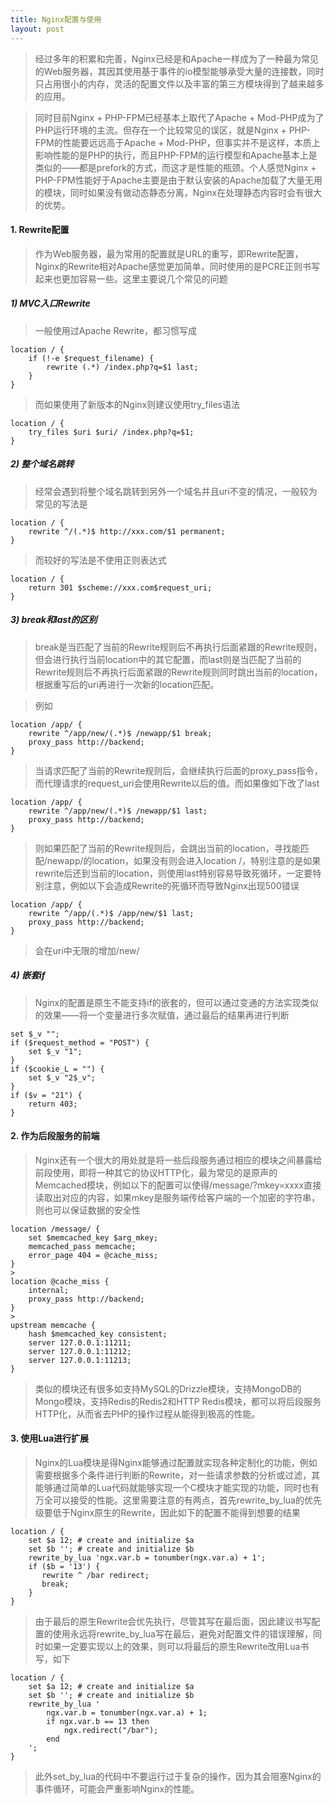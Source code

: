 ```yaml
---
title: Nginx配置与使用
layout: post
---
```


> 经过多年的积累和完善，Nginx已经是和Apache一样成为了一种最为常见的Web服务器，其因其使用基于事件的io模型能够承受大量的连接数，同时只占用很小的内存，灵活的配置文件以及丰富的第三方模块得到了越来越多的应用。

> 同时目前Nginx + PHP-FPM已经基本上取代了Apache + Mod-PHP成为了PHP运行环境的主流。但存在一个比较常见的误区，就是Nginx + PHP-FPM的性能要远远高于Apache + Mod-PHP，但事实并不是这样，本质上影响性能的是PHP的执行，而且PHP-FPM的运行模型和Apache基本上是类似的——都是prefork的方式，而这才是性能的瓶颈。个人感觉Nginx + PHP-FPM性能好于Apache主要是由于默认安装的Apache加载了大量无用的模块，同时如果没有做动态静态分离，Nginx在处理静态内容时会有很大的优势。

#### 1. Rewrite配置

> 作为Web服务器，最为常用的配置就是URL的重写，即Rewrite配置，Nginx的Rewrite相对Apache感觉更加简单，同时使用的是PCRE正则书写起来也更加容易一些。这里主要说几个常见的问题
##### 1) MVC入口Rewrite

> 一般使用过Apache Rewrite，都习惯写成
>
```nginx
location / {
	if (!-e $request_filename) {
		rewrite (.*) /index.php?q=$1 last;
	}
}
```

> 而如果使用了新版本的Nginx则建议使用try\_files语法
>
```nginx
location / {
	try_files $uri $uri/ /index.php?q=$1;
}
```
##### 2) 整个域名跳转

> 经常会遇到将整个域名跳转到另外一个域名并且uri不变的情况，一般较为常见的写法是
>
```nginx
location / {
	rewrite ^/(.*)$ http://xxx.com/$1 permanent;
}
```
>
> 而较好的写法是不使用正则表达式
>
```nginx
location / {
	return 301 $scheme://xxx.com$request_uri;
}
```
##### 3) break和last的区别

> break是当匹配了当前的Rewrite规则后不再执行后面紧跟的Rewrite规则，但会进行执行当前location中的其它配置，而last则是当匹配了当前的Rewrite规则后不再执行后面紧跟的Rewrite规则同时跳出当前的location，根据重写后的uri再进行一次新的location匹配。

> 例如
>
```nginx
location /app/ {
	rewrite ^/app/new/(.*)$ /newapp/$1 break;
	proxy_pass http://backend;
}
```
> 当请求匹配了当前的Rewrite规则后，会继续执行后面的proxy\_pass指令，而代理请求的request\_uri会使用Rewrite以后的值。而如果像如下改了last
>
```nginx
location /app/ {
	rewrite ^/app/new/(.*)$ /newapp/$1 last;
	proxy_pass http://backend;
}
```
>
> 则如果匹配了当前的Rewrite规则后，会跳出当前的location，寻找能匹配/newapp/的location，如果没有则会进入location /，特别注意的是如果rewrite后还到当前的location，则使用last特别容易导致死循环，一定要特别注意，例如以下会造成Rewrite的死循环而导致Nginx出现500错误
>
```nginx
location /app/ {
	rewrite ^/app/(.*)$ /app/new/$1 last;
	proxy_pass http://backend;
}
```
> 会在uri中无限的增加/new/
##### 4) 嵌套if

> Nginx的配置是原生不能支持if的嵌套的，但可以通过变通的方法实现类似的效果——将一个变量进行多次赋值，通过最后的结果再进行判断
>
```nginx
set $_v "";
if ($request_method = "POST") {
	set $_v "1";
}
if ($cookie_L = "") {
	set $_v "2$_v";
}
if ($v = "21") {
	return 403;
}
```

#### 2. 作为后段服务的前端

> Nginx还有一个很大的用处就是将一些后段服务通过相应的模块之间暴露给前段使用，即将一种其它的协议HTTP化，最为常见的是原声的Memcached模块，例如以下的配置可以使得/message/?mkey=xxxx直接读取出对应的内容，如果mkey是服务端传给客户端的一个加密的字符串，则也可以保证数据的安全性
>
```nginx
location /message/ {
	set $memcached_key $arg_mkey;
	memcached_pass memcache;
	error_page 404 = @cache_miss;
}
>
location @cache_miss {
	internal;
	proxy_pass http://backend;
}
>
upstream memcache {
	hash $memcached_key consistent;
	server 127.0.0.1:11211;
	server 127.0.0.1:11212;
	server 127.0.0.1:11213;
}
```
> 类似的模块还有很多如支持MySQL的Drizzle模块，支持MongoDB的Mongo模块，支持Redis的Redis2和HTTP Redis模块，都可以将后段服务HTTP化，从而省去PHP的操作过程从能得到极高的性能。

#### 3. 使用Lua进行扩展

> Nginx的Lua模块是得Nginx能够通过配置就实现各种定制化的功能，例如需要根据多个条件进行判断的Rewrite，对一些请求参数的分析或过滤，其能够通过简单的Lua代码就能够实现一个C模块才能实现的功能，同时也有万全可以接受的性能。这里需要注意的有两点，首先rewrite\_by\_lua的优先级要低于Nginx原生的Rewrite，因此如下的配置不能得到想要的结果
>
```nginx
location / {
    set $a 12; # create and initialize $a
    set $b ''; # create and initialize $b
    rewrite_by_lua 'ngx.var.b = tonumber(ngx.var.a) + 1';
    if ($b = '13') {
       rewrite ^ /bar redirect;
       break;
    }
}
```
> 由于最后的原生Rewrite会优先执行，尽管其写在最后面，因此建议书写配置的使用永远将rewrite\_by\_lua写在最后，避免对配置文件的错误理解，同时如果一定要实现以上的效果，则可以将最后的原生Rewrite改用Lua书写，如下
>
```nginx
location / {
    set $a 12; # create and initialize $a
    set $b ''; # create and initialize $b
    rewrite_by_lua '
		ngx.var.b = tonumber(ngx.var.a) + 1;
		if ngx.var.b == 13 then
			ngx.redirect("/bar");
		end
	';
}
```
> 此外set\_by\_lua的代码中不要运行过于复杂的操作，因为其会阻塞Nginx的事件循环，可能会严重影响Nginx的性能。
